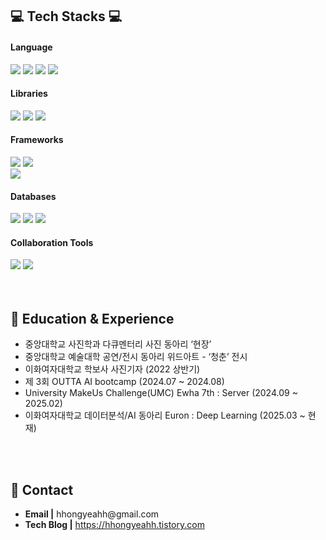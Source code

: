 <div>
  <h2>💻 Tech Stacks 💻</h2>
    
  <h4>Language</h4>
    <img src="https://img.shields.io/badge/Java-F89820?style=for-the-badge&logo=OpenJDK&logoColor=white">
    <img src="https://img.shields.io/badge/C-00599C?style=for-the-badge&logo=C&logoColor=white">
    <img src="https://img.shields.io/badge/C++-00566B?style=for-the-badge&logo=C++n&logoColor=white">
    <img src="https://img.shields.io/badge/Python-4B8BBE?style=for-the-badge&logo=Python&logoColor=white">
    <br>

  <h4>Libraries</h4>
    <img src="https://img.shields.io/badge/NumPy-013243?style=for-the-badge&logo=NumPy&logoColor=white">
    <img src="https://img.shields.io/badge/Pandas-150458?style=for-the-badge&logo=Pandas&logoColor=white">
    <img src="https://img.shields.io/badge/PyTorch-EE4C2C?style=for-the-badge&logo=PyTorch&logoColor=white">
    <br>
  
  <h4>Frameworks</h4>
    <img src="https://img.shields.io/badge/Spring-6DB33F?style=for-the-badge&logo=Spring&logoColor=white">
    <img src="https://img.shields.io/badge/Spring Boot-34A853?style=for-the-badge&logo=Spring Boot&logoColor=white">
    <br>
    <img src="https://img.shields.io/badge/Spring Security-3A6351?style=for-the-badge&logo=Spring Security&logoColor=white">

  <h4>Databases</h4>
    <img src="https://img.shields.io/badge/MySQL-4479A1?style=for-the-badge&logo=MySQL&logoColor=white">
    <img src="https://img.shields.io/badge/Redis-2242B1?style=for-the-badge&logo=Redis&logoColor=white">
    <img src="https://img.shields.io/badge/H2-316192?style=for-the-badge&logo=H2&logoColor=white">
    <br>

  <h4>Collaboration Tools</h4>
    <img src="https://img.shields.io/badge/GitHub Actions-2088FF?style=for-the-badge&logo=GitHub Actions&logoColor=white">
    <img src="https://img.shields.io/badge/Git-E44C30?style=for-the-badge&logo=Git&logoColor=white">
</div>

</div>
<div>
  <br>
<div>
  <br>
  <h2>🔎 Education & Experience</h2>
  <ul>
    <li>중앙대학교 사진학과 다큐멘터리 사진 동아리 ‘현장’</li>
    <li>중앙대학교 예술대학 공연/전시 동아리 위드아트 - ‘청춘’ 전시</li>
    <li>이화여자대학교 학보사 사진기자 (2022 상반기)</li>
    <li>제 3회 OUTTA AI bootcamp (2024.07 ~ 2024.08)</li>
    <li>University MakeUs Challenge(UMC) Ewha 7th : Server (2024.09 ~ 2025.02)</li>
    <li>이화여자대학교 데이터분석/AI 동아리 Euron : Deep Learning (2025.03 ~ 현재)</li>
  </ul>
</div>

<div>
  <br>
  <br>
  <h2>👋 Contact</h2>
  <ul>
    <li><b>Email |</b> hhongyeahh@gmail.com</li>
    <li><b>Tech Blog |</b> <a href="https://hhongyeahh.tistory.com">https://hhongyeahh.tistory.com</a></li>
  </ul>
</div>


